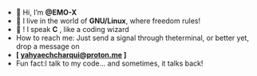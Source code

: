 
- 👋 Hi, I’m **@EMO-X**
- 👀 I live in the world of **GNU/Linux**, where freedom rules!
- 🌱 ! I speak **C** , like a coding wizard 
-   How to reach me: Just send a signal through theterminal, or better yet, drop a message on
-   **[ yahyaechcharqui@proton.me ]**
-   Fun fact:I talk to my code... and sometimes, it talks back!
